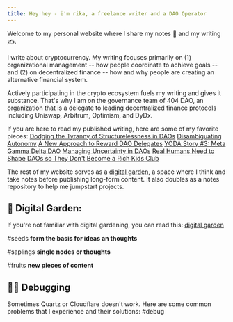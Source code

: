 ```yaml
---
title: Hey hey - i'm rika, a freelance writer and a DAO Operator
---
```

Welcome to my personal website where I share my notes 📔 and my writing ✍️.

I write about cryptocurrency. My writing focuses primarily on (1) organizational management -- how people coordinate to achieve goals -- and (2) on decentralized finance -- how and why people are creating an alternative financial system.

Actively participating in the crypto ecosystem fuels my writing and gives it substance. That's why I am on the governance team of 404 DAO, an organization that is a delegate to leading decentralized finance protocols including Uniswap, Arbitrum, Optimism, and DyDx. 

If you are here to read my published writing, here are some of my favorite pieces: [Dodging the Tyranny of Structurelessness in DAOs](https://tally.mirror.xyz/H_G5KF8CByhQO4jO88RrP2jBHbnyS6M2iAYDaxi2ubI) [Disambiguating Autonomy](https://medium.com/block-science/disambiguating-autonomy-ca84ac87a0bf) [A New Approach to Reward DAO Delegates](https://tally.mirror.xyz/P5WzF4C407UXDtroRFDCgM-60CP8424pYqbdZkKCASE) [YODA Story #3: Meta Gamma Delta DAO](https://paragraph.xyz/@rikagoldberg/yoda-story-3-meta-gamma-delta-dao) [Managing Uncertainty in DAOs](https://www.newsletter.rikagoldberg.xyz/p/64-managing-uncertainty-in-daos-timeless) [Real Humans Need to Shape DAOs so They Don't Become a Rich Kids Club](https://beincrypto.com/real-humans-need-to-shape-daos-so-they-dont-become-a-rich-kid-club/)

The rest of my website serves as a [digital garden](https://jzhao.xyz/posts/networked-thought), a space where I think and take notes before publishing long-form content. It also doubles as a notes repository to help me jumpstart projects. 

## 🌳 Digital Garden:

If you're not familiar with digital gardening, you can read this: [digital garden](https://jzhao.xyz/posts/networked-thought)

#seeds     **form the basis for ideas an thoughts**

#saplings  **single nodes or thoughts**

#fruits      **new pieces of content**
  
## 😵‍💫 Debugging

Sometimes Quartz or Cloudflare doesn't work. Here are some common problems that I experience and their solutions: #debug 



